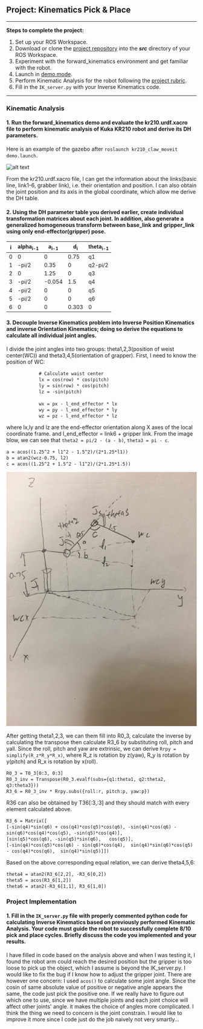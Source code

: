 ## Project: Kinematics Pick & Place

---


**Steps to complete the project:**  


1. Set up your ROS Workspace.
2. Download or clone the [project repository](https://github.com/udacity/RoboND-Kinematics-Project) into the ***src*** directory of your ROS Workspace.  
3. Experiment with the forward_kinematics environment and get familiar with the robot.
4. Launch in [demo mode](https://classroom.udacity.com/nanodegrees/nd209/parts/7b2fd2d7-e181-401e-977a-6158c77bf816/modules/8855de3f-2897-46c3-a805-628b5ecf045b/lessons/91d017b1-4493-4522-ad52-04a74a01094c/concepts/ae64bb91-e8c4-44c9-adbe-798e8f688193).
5. Perform Kinematic Analysis for the robot following the [project rubric](https://review.udacity.com/#!/rubrics/972/view).
6. Fill in the `IK_server.py` with your Inverse Kinematics code. 


[//]: # (Image References)

[image1]: ./misc_images/misc1.png
[image2]: ./misc_images/misc2.jpg
 

---
### Kinematic Analysis
#### 1. Run the forward_kinematics demo and evaluate the kr210.urdf.xacro file to perform kinematic analysis of Kuka KR210 robot and derive its DH parameters.

Here is an example of the gazebo after `roslaunch kr210_claw_moveit demo.launch`.

![alt text][image1]

From the kr210.urdf.xacro file, I can get the information about the links(basic line, link1-6, grabber link), i.e. their orientation and position. I can also obtain the joint position and its axis in the global coordinate, which allow me derive the DH table.

#### 2. Using the DH parameter table you derived earlier, create individual transformation matrices about each joint. In addition, also generate a generalized homogeneous transform between base_link and gripper_link using only end-effector(gripper) pose.

i | alpha<sub>i-1</sub> | a<sub>i-1</sub> | d<sub>i</sub> | theta<sub>i-1</sub>
--- | --- | --- | --- | ---
0 | 0 | 0 | 0.75 | q1
1 | -pi/2 | 0.35 | 0 | q2-pi/2
2 | 0 | 1.25 | 0 | q3
3 | -pi/2 | -0.054 | 1.5 | q4
4 | -pi/2 | 0 | 0 |q5
5 | -pi/2 | 0 | 0 |q6
6 | 0| 0  | 0.303 |0

#### 3. Decouple Inverse Kinematics problem into Inverse Position Kinematics and inverse Orientation Kinematics; doing so derive the equations to calculate all individual joint angles.
I divide the joint angles into two groups: theta1,2,3(position of weist center(WC)) and theta3,4,5(orientation of grapper). 
First, I need to know the position of WC:

```
            # Calculate waist center
            lx = cos(row) * cos(pitch)
            ly = sin(row) * cos(pitch)
            lz = -sin(pitch)

            wx = px - l_end_effector * lx
            wy = py - l_end_effector * ly
            wz = pz - l_end_effector * lz
```
where lx,ly and lz are the end-effector orientation along X axes of the local coordinate frame. and l_end_effector = link6 + gripper link.
From the image blow, we can see that `theta2 = pi/2 - (a - b)`, `theta3 = pi - c`.

```
a = acos((1.25^2 + l1^2 - 1.5^2)/(2*1.25*l1))
b = atan2(wcz-0.75, l2)
c = acos((1.25^2 + 1.5^2 - l1^2)/(2*1.25*1.5))
```

![alt text][image2]

After getting theta1,2,3, we can them fill into R0_3, calculate the inverse by calculating the transpose then calculate R3_6 by substituting roll, pitch and yall. Since the  roll, pitch and yaw are extrinsic, we can derive `Rrpy = simplify(R_z*R_y*R_x)`, where R_z is rotation by z(yaw), R_y is rotation by y(pitch) and R_x is rotation by x(roll).

```
R0_3 = T0_3[0:3, 0:3]
R0_3_inv = Transpose(R0_3.evalf(subs={q1:theta1, q2:theta2, q3:theta3}))
R3_6 = R0_3_inv * Rrpy.subs({roll:r, pitch:p, yaw:p})
```
R36 can also be obtained by T36[:3,:3] and they should match with every element calculated above.

```
R3_6 = Matrix([
[-sin(q4)*sin(q6) + cos(q4)*cos(q5)*cos(q6), -sin(q4)*cos(q6) - sin(q6)*cos(q4)*cos(q5), -sin(q5)*cos(q4)],
[sin(q5)*cos(q6), -sin(q5)*sin(q6),   cos(q5)],
[-sin(q4)*cos(q5)*cos(q6) - sin(q6)*cos(q4),  sin(q4)*sin(q6)*cos(q5) - cos(q4)*cos(q6),  sin(q4)*sin(q5)]])
```

Based on the above corresponding equal relation, we can derive theta4,5,6:

```
theta4 = atan2(R3_6[2,2], -R3_6[0,2])
theta5 = acos(R3_6[1,2])
theta6 = atan2(-R3_6[1,1], R3_6[1,0])
```

### Project Implementation

#### 1. Fill in the `IK_server.py` file with properly commented python code for calculating Inverse Kinematics based on previously performed Kinematic Analysis. Your code must guide the robot to successfully complete 8/10 pick and place cycles. Briefly discuss the code you implemented and your results. 


I have filled in code based on the analysis above and when I was testing it, I found the robot arm could reach the desired position but the gripper is too loose to pick up the object, which I assume is beyond the IK_server.py. I would like to fix the bug if I know how to adjust the gripper joint.
There are however one concern: I used `acos()` to calculate some joint angle. Since the cosin of same absolute value of positive or negative angle appears the same, the code just pick the positive one. If we really have to figure out which one to use, since we have multiple joints and each joint choice will affect other joints' angle. it makes the choice of angles more complicated. I think the thing we need to concern is the joint constrain. I would like to improve it more since I code just do the job naively not very smartly...




